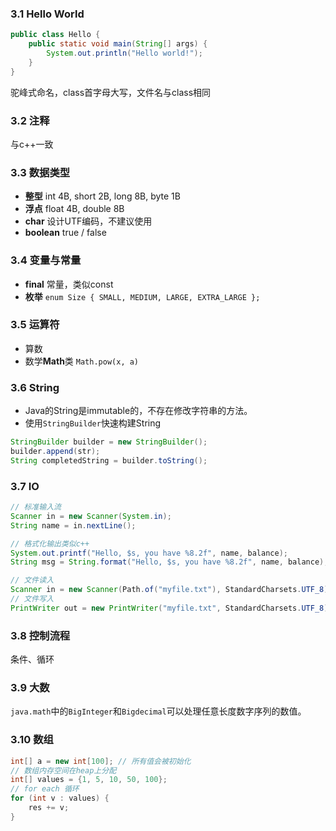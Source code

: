 ### 3.1 Hello World

```java
public class Hello {
	public static void main(String[] args) {
		System.out.println("Hello world!");
	}
}
```

驼峰式命名，class首字母大写，文件名与class相同

### 3.2 注释

与c++一致

### 3.3 数据类型

* **整型** int 4B, short 2B, long 8B, byte 1B
* **浮点** float 4B, double 8B
* **char** 设计UTF编码，不建议使用
* **boolean** true / false

### 3.4 变量与常量

* **final** 常量，类似const
* **枚举**  `enum Size { SMALL, MEDIUM, LARGE, EXTRA_LARGE };`

### 3.5 运算符

* 算数
* 数学**Math**类 `Math.pow(x, a)`

### 3.6 String

* Java的String是immutable的，不存在修改字符串的方法。
* 使用`StringBuilder`快速构建String

```java
StringBuilder builder = new StringBuilder();
builder.append(str);
String completedString = builder.toString();
```

### 3.7 IO

```java
// 标准输入流
Scanner in = new Scanner(System.in);
String name = in.nextLine();

// 格式化输出类似c++
System.out.printf("Hello, $s, you have %8.2f", name, balance);
String msg = String.format("Hello, $s, you have %8.2f", name, balance);

// 文件读入
Scanner in = new Scanner(Path.of("myfile.txt"), StandardCharsets.UTF_8);
// 文件写入
PrintWriter out = new PrintWriter("myfile.txt", StandardCharsets.UTF_8);
```

### 3.8 控制流程

条件、循环

### 3.9 大数

`java.math`中的`BigInteger`和`Bigdecimal`可以处理任意长度数字序列的数值。

### 3.10 数组

```java
int[] a = new int[100]; // 所有值会被初始化
// 数组内存空间在heap上分配
int[] values = {1, 5, 10, 50, 100};
// for each 循环
for (int v : values) {
	res += v;
}
```

